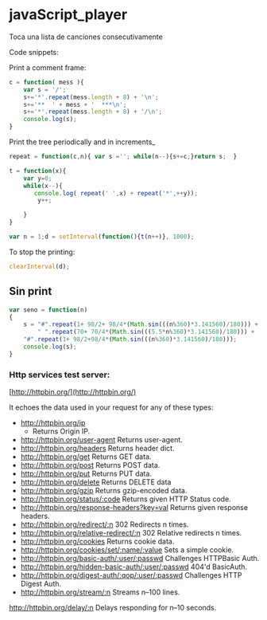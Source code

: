 # javaScript_player
Toca una lista de canciones consecutivamente


Code snippets:

Print a comment frame:
```js
c = function( mess ){
	var s = '/';
	s+='*'.repeat(mess.length + 8) + '\n';
	s+='**  ' + mess + '  ***\n';
	s+='*'.repeat(mess.length + 8) + '/\n';
	console.log(s);
}
```


Print the tree periodically and in increments_
```js
repeat = function(c,n){ var s =''; while(n--){s+=c;}return s;  }

t = function(x){
	var y=0;
    while(x--){
       console.log( repeat(' ',x) + repeat('*',++y));
		y++;

    }
}

var n = 1;d = setInterval(function(){t(n++)}, 1000);
```

To stop the printing:
```js
clearInterval(d);
```


## Sin print

```js
var seno = function(n)
{
    s = "#".repeat(1+ 98/2+ 98/4*(Math.sin(((n%360)*3.141560)/180))) +
    	" ".repeat(70+ 70/4*(Math.sin(((5.5*n%360)*3.141560)/180))) +
	"#".repeat(1+ 98/2+98/4*(Math.sin(((n%360)*3.141560)/180)));
    console.log(s);
}
```

### Http services test server:
[http://httpbin.org/](http://httpbin.org/)


It echoes the data used in your request for any of these types:

* http://httpbin.org/ip 
	- Returns Origin IP.
* http://httpbin.org/user-agent 
	Returns user-agent.
* http://httpbin.org/headers 
	Returns header dict.
* http://httpbin.org/get
	Returns GET data.
* http://httpbin.org/post 
	Returns POST data.
* http://httpbin.org/put 
	Returns PUT data.
* http://httpbin.org/delete Returns DELETE data
* http://httpbin.org/gzip Returns gzip-encoded data.
* http://httpbin.org/status/:code Returns given HTTP Status code.
* http://httpbin.org/response-headers?key=val Returns given response headers.
* http://httpbin.org/redirect/:n 302 Redirects n times.
* http://httpbin.org/relative-redirect/:n 302 Relative redirects n times.
* http://httpbin.org/cookies Returns cookie data.
* http://httpbin.org/cookies/set/:name/:value Sets a simple cookie.
* http://httpbin.org/basic-auth/:user/:passwd Challenges HTTPBasic Auth.
* http://httpbin.org/hidden-basic-auth/:user/:passwd 404'd BasicAuth.
* http://httpbin.org/digest-auth/:qop/:user/:passwd Challenges HTTP Digest Auth.
* http://httpbin.org/stream/:n Streams n–100 lines.



http://httpbin.org/delay/:n Delays responding for n–10 seconds.
